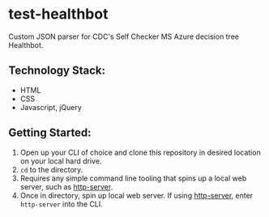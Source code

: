 # test-healthbot

Custom JSON parser for CDC's Self Checker MS Azure decision tree Healthbot.

## Technology Stack:

- HTML
- CSS
- Javascript, jQuery

## Getting Started:

1. Open up your CLI of choice and clone this repository in desired location on your local hard drive.
2. `cd` to the directory.
3. Requires any simple command line tooling that spins up a local web server, such as [http-server](https://www.npmjs.com/package/http-server).
4. Once in directory, spin up local web server. If using [http-server](https://www.npmjs.com/package/http-server), enter `http-server` into the CLI.
